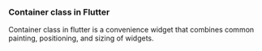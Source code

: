 ### Container class in Flutter

Container class in flutter is a convenience widget that combines common painting, 
positioning, and sizing of widgets. 





